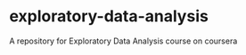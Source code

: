 exploratory-data-analysis
=========================

A repository for Exploratory Data Analysis course on coursera
